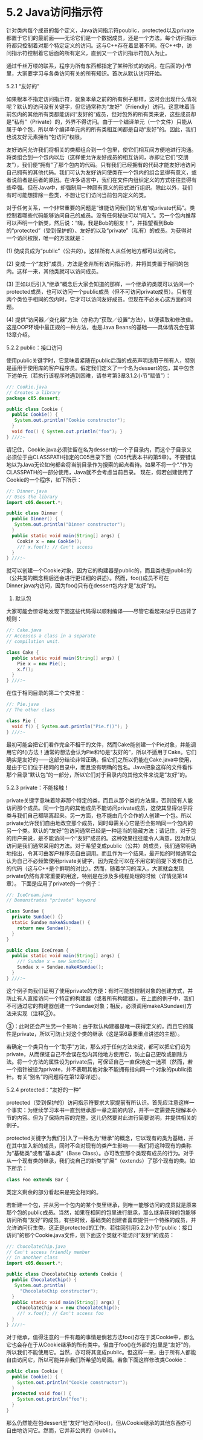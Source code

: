 # 5.2 Java访问指示符


针对类内每个成员的每个定义，Java访问指示符poublic，protected以及private都置于它们的最前面——无论它们是一个数据成员，还是一个方法。每个访问指示符都只控制着对那个特定定义的访问。这与C++存在着显著不同。在C++中，访问指示符控制着它后面的所有定义，直到又一个访问指示符加入为止。

通过千丝万缕的联系，程序为所有东西都指定了某种形式的访问。在后面的小节里，大家要学习与各类访问有关的所有知识。首次从默认访问开始。

5.2.1 “友好的”

如果根本不指定访问指示符，就象本章之前的所有例子那样，这时会出现什么情况呢？默认的访问没有关键字，但它通常称为“友好”（Friendly）访问。这意味着当前包内的其他所有类都能访问“友好的”成员，但对包外的所有类来说，这些成员却是“私有”（Private）的，外界不得访问。由于一个编译单元（一个文件）只能从属于单个包，所以单个编译单元内的所有类相互间都是自动“友好”的。因此，我们也说友好元素拥有“包访问”权限。

友好访问允许我们将相关的类都组合到一个包里，使它们相互间方便地进行沟通。将类组合到一个包内以后（这样便允许友好成员的相互访问，亦即让它们“交朋友”），我们便“拥有”了那个包内的代码。只有我们已经拥有的代码才能友好地访问自己拥有的其他代码。我们可认为友好访问使类在一个包内的组合显得有意义，或者说前者是后者的原因。在许多语言中，我们在文件内组织定义的方式往往显得有些牵强。但在Java中，却强制用一种颇有意义的形式进行组织。除此以外，我们有时可能想排除一些类，不想让它们访问当前包内定义的类。

对于任何关系，一个非常重要的问题是“谁能访问我们的‘私有’或private代码”。类控制着哪些代码能够访问自己的成员。没有任何秘诀可以“闯入”。另一个包内推荐可以声明一个新类，然后说：“嗨，我是Bob的朋友！”，并指望看到Bob的“protected”（受到保护的）、友好的以及“private”（私有）的成员。为获得对一个访问权限，唯一的方法就是：

(1) 使成员成为“public”（公共的）。这样所有人从任何地方都可以访问它。

(2) 变成一个“友好”成员，方法是舍弃所有访问指示符，并将其类置于相同的包内。这样一来，其他类就可以访问成员。

(3) 正如以后引入“继承”概念后大家会知道的那样，一个继承的类既可以访问一个protected成员，也可以访问一个public成员（但不可访问private成员）。只有在两个类位于相同的包内时，它才可以访问友好成员。但现在不必关心这方面的问题。

(4) 提供“访问器／变化器”方法（亦称为“获取／设置”方法），以便读取和修改值。这是OOP环境中最正规的一种方法，也是Java Beans的基础——具体情况会在第13章介绍。

5.2.2 public：接口访问

使用public关键字时，它意味着紧随在public后面的成员声明适用于所有人，特别是适用于使用库的客户程序员。假定我们定义了一个名为dessert的包，其中包含下述单元（若执行该程序时遇到困难，请参考第3章3.1.2小节“赋值”）：

``` java
//: Cookie.java
// Creates a library
package c05.dessert;

public class Cookie {
  public Cookie() { 
   System.out.println("Cookie constructor"); 
  }
  void foo() { System.out.println("foo"); }
} ///:~
```

请记住，Cookie.java必须驻留在名为dessert的一个子目录内，而这个子目录又必须位于由CLASSPATH指定的C05目录下面（C05代表本书的第5章）。不要错误地以为Java无论如何都会将当前目录作为搜索的起点看待。如果不将一个“.”作为CLASSPATH的一部分使用，Java就不会考虑当前目录。
现在，假若创建使用了Cookie的一个程序，如下所示：

``` java
//: Dinner.java
// Uses the library
import c05.dessert.*;

public class Dinner {
  public Dinner() {
   System.out.println("Dinner constructor");
  }
  public static void main(String[] args) {
    Cookie x = new Cookie();
    //! x.foo(); // Can't access
  }
} ///:~
```

就可以创建一个Cookie对象，因为它的构建器是public的，而且类也是public的（公共类的概念稍后还会进行更详细的讲述）。然而，foo()成员不可在Dinner.java内访问，因为foo()只有在dessert包内才是“友好”的。

1. 默认包

大家可能会惊讶地发现下面这些代码得以顺利编译——尽管它看起来似乎已违背了规则：

``` java
//: Cake.java
// Accesses a class in a separate 
// compilation unit.

class Cake {
  public static void main(String[] args) {
    Pie x = new Pie();
    x.f();
  }
} ///:~
```

在位于相同目录的第二个文件里：

``` java
//: Pie.java
// The other class

class Pie {
  void f() { System.out.println("Pie.f()"); }
} ///:~
```

最初可能会把它们看作完全不相干的文件，然而Cake能创建一个Pie对象，并能调用它的f()方法！通常的想法会认为Pie和f()是“友好的”，所以不适用于Cake。它们确实是友好的——这部分结论非常正确。但它们之所以仍能在Cake.java中使用，是由于它们位于相同的目录中，而且没有明确的包名。Java把象这样的文件看作那个目录“默认包”的一部分，所以它们对于目录内的其他文件来说是“友好”的。

5.2.3 private：不能接触！

private关键字意味着除非那个特定的类，而且从那个类的方法里，否则没有人能访问那个成员。同一个包内的其他成员不能访问private成员，这使其显得似乎将类与我们自己都隔离起来。另一方面，也不能由几个合作的人创建一个包。所以private允许我们自由地改变那个成员，同时毋需关心它是否会影响同一个包内的另一个类。默认的“友好”包访问通常已经是一种适当的隐藏方法；请记住，对于包的用户来说，是不能访问一个“友好”成员的。这种效果往往能令人满意，因为默认访问是我们通常采用的方法。对于希望变成public（公共）的成员，我们通常明确地指出，令其可由客户程序员自由调用。而且作为一个结果，最开始的时候通常会认为自己不必频繁使用private关键字，因为完全可以在不用它的前提下发布自己的代码（这与C++是个鲜明的对比）。然而，随着学习的深入，大家就会发现private仍然有非常重要的用途，特别是在涉及多线程处理的时候（详情见第14章）。
下面是应用了private的一个例子：

``` java
//: IceCream.java
// Demonstrates "private" keyword

class Sundae {
  private Sundae() {}
  static Sundae makeASundae() { 
    return new Sundae(); 
  }
}

public class IceCream {
  public static void main(String[] args) {
    //! Sundae x = new Sundae();
    Sundae x = Sundae.makeASundae();
  }
} ///:~
```

这个例子向我们证明了使用private的方便：有时可能想控制对象的创建方式，并防止有人直接访问一个特定的构建器（或者所有构建器）。在上面的例子中，我们不可通过它的构建器创建一个Sundae对象；相反，必须调用makeASundae()方法来实现（注释③）。

③：此时还会产生另一个影响：由于默认构建器是唯一获得定义的，而且它的属性是private，所以可防止对这个类的继承（这是第6章要重点讲述的主题）。

若确定一个类只有一个“助手”方法，那么对于任何方法来说，都可以把它们设为private，从而保证自己不会误在包内其他地方使用它，防止自己更改或删除方法。将一个方法的属性设为private后，可保证自己一直保持这一选项（然而，若一个指针被设为private，并不表明其他对象不能拥有指向同一个对象的public指针。有关“别名”的问题将在第12章详述）。

5.2.4 protected：“友好的一种”

protected（受到保护的）访问指示符要求大家提前有所认识。首先应注意这样一个事实：为继续学习本书一直到继承那一章之前的内容，并不一定需要先理解本小节的内容。但为了保持内容的完整，这儿仍然要对此进行简要说明，并提供相关的例子。

protected关键字为我们引入了一种名为“继承”的概念，它以现有的类为基础，并在其中加入新的成员，同时不会对现有的类产生影响——我们将这种现有的类称为“基础类”或者“基本类”（Base Class）。亦可改变那个类现有成员的行为。对于从一个现有类的继承，我们说自己的新类“扩展”（extends）了那个现有的类。如下所示：

``` java
class Foo extends Bar {
```

类定义剩余的部分看起来是完全相同的。

若新建一个包，并从另一个包内的某个类里继承，则唯一能够访问的成员就是原来那个包的public成员。当然，如果在相同的包里进行继承，那么继承获得的包能够访问所有“友好”的成员。有些时候，基础类的创建者喜欢提供一个特殊的成员，并允许访问衍生类。这正是protected的工作。若往回引用5.2.2小节“public：接口访问”的那个Cookie.java文件，则下面这个类就不能访问“友好”的成员：

``` java
//: ChocolateChip.java
// Can't access friendly member
// in another class
import c05.dessert.*;

public class ChocolateChip extends Cookie {
  public ChocolateChip() {
   System.out.println(
     "ChocolateChip constructor");
  }
  public static void main(String[] args) {
    ChocolateChip x = new ChocolateChip();
    //! x.foo(); // Can't access foo
  }
} ///:~
```

对于继承，值得注意的一件有趣的事情是倘若方法foo()存在于类Cookie中，那么它也会存在于从Cookie继承的所有类中。但由于foo()在外部的包里是“友好”的，所以我们不能使用它。当然，亦可将其变成public。但这样一来，由于所有人都能自由访问它，所以可能并非我们所希望的局面。若象下面这样修改类Cookie：

``` java
public class Cookie {
  public Cookie() { 
    System.out.println("Cookie constructor");
  }
  protected void foo() {
    System.out.println("foo"); 
  }
}
```

那么仍然能在包dessert里“友好”地访问foo()，但从Cookie继承的其他东西亦可自由地访问它。然而，它并非公共的（public）。

